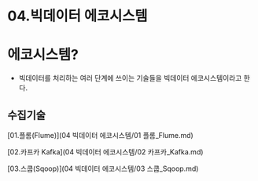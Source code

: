 # 04.빅데이터 에코시스템

# 에코시스템?

- 빅데이터를 처리하는 여러 단계에 쓰이는 기술들을 빅데이터 에코시스템이라고 한다.

## 수집기술

[01.플롬(Flume)](04 빅데이터 에코시스템/01 플롬_Flume.md)

[02.카프카 Kafka](04 빅데이터 에코시스템/02 카프카_Kafka.md)

[03.스쿱(Sqoop)](04 빅데이터 에코시스템/03 스쿱_Sqoop.md)